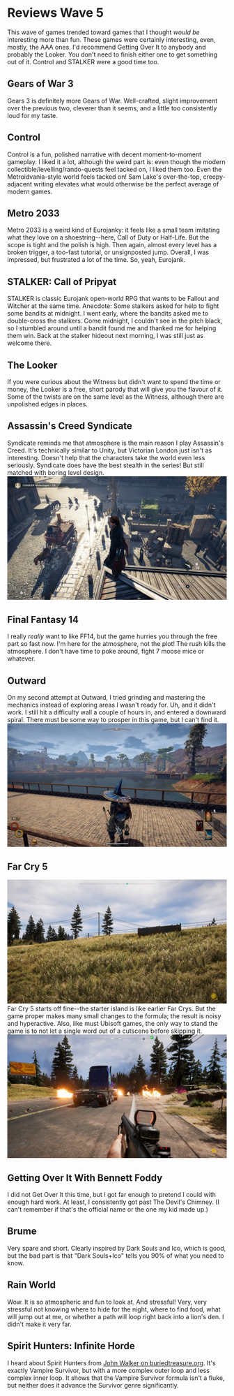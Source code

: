 # Reviews Wave 5

This wave of games trended toward games that I thought *would be* interesting more than fun. These games were certainly interesting, even, mostly, the AAA ones. I'd recommend Getting Over It to anybody and probably the Looker. You don't need to finish either one to get something out of it. Control and STALKER were a good time too.

## Gears of War 3
Gears 3 is definitely more Gears of War. Well-crafted, slight improvement over the previous two, cleverer than it seems, and a little too consistently loud for my taste.
## Control
Control is a fun, polished narrative with decent moment-to-moment gameplay. I liked it a lot, although the weird part is: even though the modern collectible/levelling/rando-quests feel tacked on, I liked them too. Even the Metroidvania-style world feels tacked on! Sam Lake's over-the-top, creepy-adjacent writing elevates what would otherwise be the perfect average of modern games.
## Metro 2033
Metro 2033 is a weird kind of Eurojanky: it feels like a small team imitating what they love on a shoestring--here, Call of Duty or Half-Life. But the scope is tight and the polish is high. Then again, almost every level has a broken trigger, a too-fast tutorial, or unsignposted jump. Overall, I was impressed, but frustrated a lot of the time. So, yeah, Eurojank.
## STALKER: Call of Pripyat
STALKER is classic Eurojank open-world RPG that wants to be Fallout and Witcher at the same time. Anecdote: Some stalkers asked for help to fight some bandits at midnight. I went early, where the bandits asked me to double-cross the stalkers. Come midnight, I couldn't see in the pitch black, so I stumbled around until a bandit found me and thanked me for helping them win. Back at the stalker hideout next morning, I was still just as welcome there.
## The Looker
If you were curious about the Witness but didn't want to spend the time or money, the Looker is a free, short parody that will give you the flavour of it. Some of the twists are on the same level as the Witness, although there are unpolished edges in places.
## Assassin's Creed Syndicate
Syndicate reminds me that atmosphere is the main reason I play Assassin's Creed. It's technically similar to Unity, but Victorian London just isn't as interesting. Doesn't help that the characters take the world even less seriously. Syndicate does have the best stealth in the series! But still matched with boring level design.
![Assassin's Creed screenshot; Evie looking down from a roof toward a puddle-covered road shining in the sun. Police chase a couple for some reason.](ac-syndicate.jpg)
## Final Fantasy 14
I really *really* want to like FF14, but the game hurries you through the free part so fast now. I'm here for the atmosphere, not the plot! The rush kills the atmosphere. I don't have time to poke around, fight 7 moose mice or whatever.
## Outward
On my second attempt at Outward, I tried grinding and mastering the mechanics instead of exploring areas I wasn't ready for. Uh, and it didn't work. I still hit a difficulty wall a couple of hours in, and entered a downward spiral. There must be some way to prosper in this game, but I can't find it.
![Outward screenshot; a heavily-laden witch crosses a wide bridge. At the edges of the lake are a small outpost and further away is a large ruin.](outward.jpg)
## Far Cry 5
![Far Cry 5 screenshot; in the middle of an empty barb wire-fenced field with evergreens in the distance.](far-cry-5-1.jpg)
Far Cry 5 starts off fine--the starter island is like earlier Far Crys. But the game proper makes many small changes to the formula; the result is noisy and hyperactive. Also, like must Ubisoft games, the only way to stand the game is to not let a single word out of a cutscene before skipping it.
![Far Cry 5 screenshot; a semi truck is parked in the middle of a highway, surrounding by fires. A hand is holding a shotgun fitted with a sight in the foreground. On the right, pink smoke drifts past a jeep surrounded by boulders. It is chaos with no apparent cause.](far-cry-5-2.jpg)
## Getting Over It With Bennett Foddy
I did not Get Over It this time, but I got far enough to pretend I could with enough hard work. At least, I consistently got past The Devil's Chimney. (I can't remember if that's the official name or the one my kid made up.)
## Brume
Very spare and short. Clearly inspired by Dark Souls and Ico, which is good, but the bad part is that "Dark Souls+Ico" tells you 90% of what you need to know.
## Rain World
Wow. It is so atmospheric and fun to look at. And stressful! Very, very stressful not knowing where to hide for the night, where to find food, what will jump out at me, or whether a path will loop right back into a lion's den. I didn't make it very far.
## Spirit Hunters: Infinite Horde
I heard about Spirit Hunters from [John Walker on buriedtreasure.org](buriedtreasure.org). It's exactly Vampire Survivor, but with a more complex outer loop and less complex inner loop. It shows that the Vampire Survivor formula isn't a fluke, but neither does it advance the Survivor genre significantly.